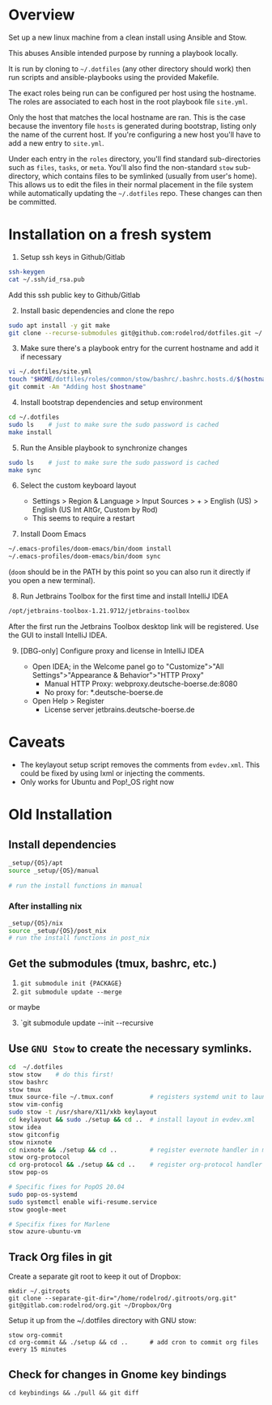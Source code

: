 # Overview

Set up a new linux machine from a clean install using Ansible and Stow.

This abuses Ansible intended purpose by running a playbook locally. 

It is run by cloning to `~/.dotfiles` (any other directory should work) then run scripts and ansible-playbooks using the provided Makefile.

The exact roles being run can be configured per host using the hostname. The roles are associated to each host in the root playbook file `site.yml`. 

Only the host that matches the local hostname are ran. This is the case because the inventory file `hosts` is generated during bootstrap, listing only the name of the current host. If you're configuring a new host you'll have to add a new entry to `site.yml`.

Under each entry in the `roles` directory, you'll find standard sub-directories such as `files`, `tasks`, or `meta`. You'll also find the non-standard `stow` sub-directory, which contains files to be symlinked (usually from user's home). This allows us to edit the files in their normal placement in the file system while automatically updating the `~/.dotfiles` repo. These changes can then be committed.

# Installation on a fresh system

1. Setup ssh keys in Github/Gitlab

```sh
ssh-keygen
cat ~/.ssh/id_rsa.pub
```

Add this ssh public key to Github/Gitlab

2. Install basic dependencies and clone the repo

```sh
sudo apt install -y git make
git clone --recurse-submodules git@github.com:rodelrod/dotfiles.git ~/.dotfiles
```

3. Make sure there's a playbook entry for the current hostname and add it if necessary

```sh
vi ~/.dotfiles/site.yml
touch "$HOME/dotfiles/roles/common/stow/bashrc/.bashrc.hosts.d/$(hostname).bashrc"
git commit -Am "Adding host $hostname"
```

4. Install bootstrap dependencies and setup environment

```sh
cd ~/.dotfiles
sudo ls    # just to make sure the sudo password is cached
make install

```

5. Run the Ansible playbook to synchronize changes

```sh
sudo ls    # just to make sure the sudo password is cached
make sync
```

6. Select the custom keyboard layout

   - Settings > Region & Language > Input Sources > + > English (US) > English (US Int AltGr, Custom by Rod)
   - This seems to require a restart

7. Install Doom Emacs

```sh
~/.emacs-profiles/doom-emacs/bin/doom install
~/.emacs-profiles/doom-emacs/bin/doom sync
```

(`doom` should be in the PATH by this point so you can also run it directly if
you open a new terminal).

8. Run Jetbrains Toolbox for the first time and install IntelliJ IDEA

```sh
/opt/jetbrains-toolbox-1.21.9712/jetbrains-toolbox
```

After the first run the Jetbrains Toolbox desktop link will be registered. Use the GUI to install IntelliJ IDEA.

9. [DBG-only] Configure proxy and license in IntelliJ IDEA

    - Open IDEA; in the Welcome panel go to "Customize">"All Settings">"Appearance & Behavior">"HTTP Proxy"
        - Manual HTTP Proxy: webproxy.deutsche-boerse.de:8080
        - No proxy for: *.deutsche-boerse.de
    - Open Help > Register
        - License server jetbrains.deutsche-boerse.de

# Caveats

- The keylayout setup script removes the comments from `evdev.xml`. This could be fixed by using lxml or injecting the comments.
- Only works for Ubuntu and Pop!_OS right now

# Old Installation
## Install dependencies

```bash
_setup/{OS}/apt
source _setup/{OS}/manual
    
# run the install functions in manual
```


### After installing nix

```bash
_setup/{OS}/nix
source _setup/{OS}/post_nix
# run the install functions in post_nix
```

## Get the submodules (tmux, bashrc, etc.)

1. `git submodule init {PACKAGE}`
2. `git submodule update --merge`

or maybe 

3. `git submodule update --init --recursive

## Use `GNU Stow` to create the necessary symlinks.

```bash
cd  ~/.dotfiles
stow stow    # do this first!
stow bashrc
stow tmux
tmux source-file ~/.tmux.conf          # registers systemd unit to launch tmux server on startup
stow vim-config
sudo stow -t /usr/share/X11/xkb keylayout
cd keylayout && sudo ./setup && cd ..  # install layout in evdev.xml
stow idea
stow gitconfig
stow nixnote
cd nixnote && ./setup && cd ..         # register evernote handler in mimeapps.list
stow org-protocol
cd org-protocol && ./setup && cd ..    # register org-protocol handler in mimeapps.list
stow pop-os

# Specific fixes for PopOS 20.04
sudo pop-os-systemd
sudo systemctl enable wifi-resume.service
stow google-meet

# Specifix fixes for Marlene
stow azure-ubuntu-vm
```

## Track Org files in git

Create a separate git root to keep it out of Dropbox:


```
mkdir ~/.gitroots
git clone --separate-git-dir="/home/rodelrod/.gitroots/org.git" git@gitlab.com:rodelrod/org.git ~/Dropbox/Org
```

Setup it up from the ~/.dotfiles directory with GNU stow:

```
stow org-commit
cd org-commit && ./setup && cd ..      # add cron to commit org files every 15 minutes
```

## Check for changes in Gnome key bindings

```
cd keybindings && ./pull && git diff
```

